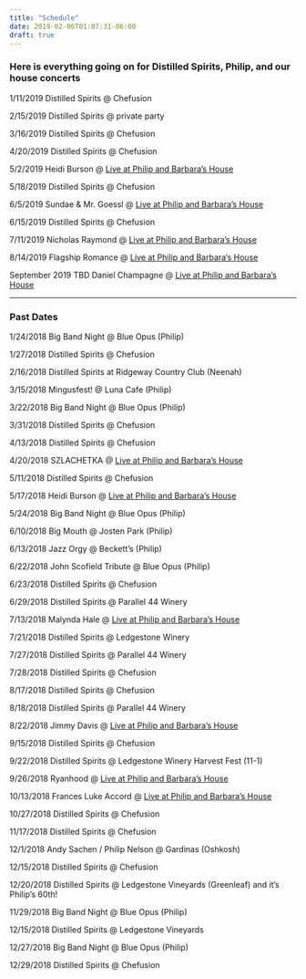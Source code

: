 ```yaml
---
title: "Schedule"
date: 2019-02-06T01:07:31-06:00
draft: true
---
```

### Here is everything going on for Distilled Spirits, Philip, and our house concerts

1/11/2019 Distilled Spirits @ Chefusion 

2/15/2019 Distilled Spirits @ private party

3/16/2019 Distilled Spirits @ Chefusion

4/20/2019 Distilled Spirits @ Chefusion

5/2/2019 Heidi Burson @ [Live at Philip and Barbara’s House]()

5/18/2019 Distilled Spirits @ Chefusion

6/5/2019 Sundae & Mr. Goessl @ [Live at Philip and Barbara’s House]()

6/15/2019 Distilled Spirits @ Chefusion

7/11/2019 Nicholas Raymond @ [Live at Philip and Barbara’s House]()

8/14/2019 Flagship Romance @ [Live at Philip and Barbara’s House]()

September 2019 TBD Daniel Champagne @ [Live at Philip and Barbara’s House]()

<!--more--> 
---
### Past Dates


1/24/2018  Big Band Night @ Blue Opus (Philip)

1/27/2018  Distilled Spirits @ Chefusion

2/16/2018  Distilled Spirits at Ridgeway Country Club (Neenah)

3/15/2018  Mingusfest! @ Luna Cafe (Philip)

3/22/2018  Big Band Night @ Blue Opus (Philip)

3/31/2018  Distilled Spirits @ Chefusion

4/13/2018  Distilled Spirits @ Chefusion

4/20/2018  SZLACHETKA @ [Live at Philip and Barbara’s House](https://www.listeningroomnetwork.com/event-brichmond20180420.html)

5/11/2018  Distilled Spirits @ Chefusion

5/17/2018  Heidi Burson @ [Live at Philip and Barbara’s House](https://www.listeningroomnetwork.com/event-brichmond20180517.html")

5/24/2018  Big Band Night @ Blue Opus (Philip)

6/10/2018  Big Mouth @ Josten Park (Philip)

6/13/2018  Jazz Orgy @ Beckett’s (Philip)

6/22/2018  John Scofield Tribute @ Blue Opus (Philip)

6/23/2018  Distilled Spirits @ Chefusion

6/29/2018  Distilled Spirits @ Parallel 44 Winery

7/13/2018  Malynda Hale @ [Live at Philip and Barbara’s House](https://www.listeningroomnetwork.com/event-brichmond20180712.html)

7/21/2018  Distilled Spirits @ Ledgestone Winery

7/27/2018  Distilled Spirits @ Parallel 44 Winery

7/28/2018  Distilled Spirits @ Chefusion

8/17/2018  Distilled Spirits @ Chefusion

8/18/2018  Distilled Spirits @ Parallel 44 Winery

8/22/2018  Jimmy Davis @ [Live at Philip and Barbara’s House](https://www.listeningroomnetwork.com/event-brichmond20180822.html)

9/15/2018  Distilled Spirits @ Chefusion

9/22/2018  Distilled Spirits @ Ledgestone Winery Harvest Fest (11-1)

9/26/2018  Ryanhood @ [Live at Philip and Barbara’s House](https://www.listeningroomnetwork.com/event-brichmond20180926.html)

10/13/2018  Frances Luke Accord @ [Live at Philip and Barbara’s House](https://www.listeningroomnetwork.com/event-brichmond20181012.html)

10/27/2018  Distilled Spirits @ Chefusion

11/17/2018  Distilled Spirits @ Chefusion

12/1/2018  Andy Sachen / Philip Nelson @ Gardinas (Oshkosh)

12/15/2018  Distilled Spirits @ Chefusion

12/20/2018 Distilled Spirits @ Ledgestone Vineyards (Greenleaf) and it’s Philip’s 60th!

11/29/2018  Big Band Night @ Blue Opus (Philip)

12/15/2018  Distilled Spirits @ Ledgestone Vineyards

12/27/2018  Big Band Night @ Blue Opus (Philip)

12/29/2018  Distilled Spirits @ Chefusion

